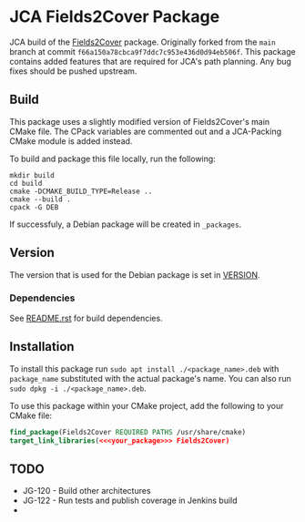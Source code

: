 # JCA Fields2Cover Package

JCA build of the [Fields2Cover](https://github.com/Fields2Cover/Fields2Cover) package. Originally forked from the `main` branch at commit `f66a150a78cbca9f7ddc7c953e436d0d94eb506f`. This package contains added features that are required for JCA's path planning. Any bug fixes should be pushed upstream.

## Build

This package uses a slightly modified version of Fields2Cover's main CMake file. The CPack variables are commented out and a JCA-Packing CMake module is added instead.

To build and package this file locally, run the following:
```shell
mkdir build
cd build
cmake -DCMAKE_BUILD_TYPE=Release ..
cmake --build .
cpack -G DEB
```

If successfuly, a Debian package will be created in `_packages`.

## Version
The version that is used for the Debian package is set in [VERSION](./VERSION). 

### Dependencies
See [README.rst](./README.rst) for build dependencies.

## Installation
To install this package run `sudo apt install ./<package_name>.deb` with `package_name` substituted with the actual package's name. You can also run `sudo dpkg -i ./<package_name>.deb`.

To use this package within your CMake project, add the following to your CMake file:
```cmake
find_package(Fields2Cover REQUIRED PATHS /usr/share/cmake)
target_link_libraries(<<<your_package>>> Fields2Cover)
```

## TODO
- JG-120 - Build other architectures
- JG-122 - Run tests and publish coverage in Jenkins build
- 
